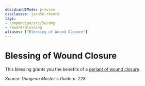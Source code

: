 ```yaml
---
obsidianUIMode: preview
cssclasses: json5e-reward
tags:
- compendium/src/5e/dmg
- reward/blessing
aliases: ["Blessing of Wound Closure"]
---
```

# Blessing of Wound Closure

This blessing grants you the benefits of a [periapt of wound closure](/3-Mechanics/CLI/items/periapt-of-wound-closure.md).

*Source: Dungeon Master's Guide p. 228*